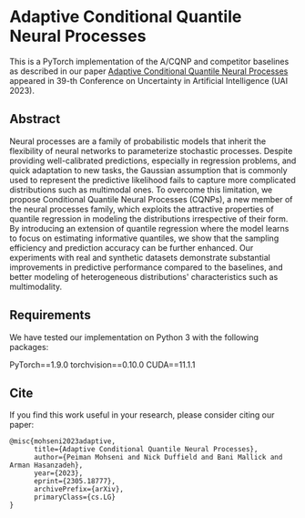 Adaptive Conditional Quantile Neural Processes
============

This is a PyTorch implementation of the A/CQNP and competitor baselines as described in our paper [Adaptive Conditional Quantile Neural Processes](https://arxiv.org/abs/2305.18777) appeared in 39-th Conference on Uncertainty in Artificial Intelligence (UAI 2023).

## Abstract
Neural processes are a family of probabilistic models that inherit the flexibility of neural networks to parameterize stochastic processes. Despite providing well-calibrated predictions, especially in regression problems, and quick adaptation to new tasks, the Gaussian assumption that is commonly used to represent the predictive likelihood fails to capture more complicated distributions such as multimodal ones. To overcome this limitation, we propose Conditional Quantile Neural Processes (CQNPs), a new member of the neural processes family, which exploits the attractive properties of quantile regression in modeling the distributions irrespective of their form. By introducing an extension of quantile regression where the model learns to focus on estimating informative quantiles, we show that the sampling efficiency and prediction accuracy can be further enhanced. Our experiments with real and synthetic datasets demonstrate substantial improvements in predictive performance compared to the baselines, and better modeling of heterogeneous distributions' characteristics such as multimodality.

## Requirements
We have tested our implementation on Python 3 with the following packages:

PyTorch==1.9.0
torchvision==0.10.0
CUDA==11.1.1

## Cite

If you find this work useful in your research, please consider citing our paper:

```
@misc{mohseni2023adaptive,
      title={Adaptive Conditional Quantile Neural Processes}, 
      author={Peiman Mohseni and Nick Duffield and Bani Mallick and Arman Hasanzadeh},
      year={2023},
      eprint={2305.18777},
      archivePrefix={arXiv},
      primaryClass={cs.LG}
}
```
